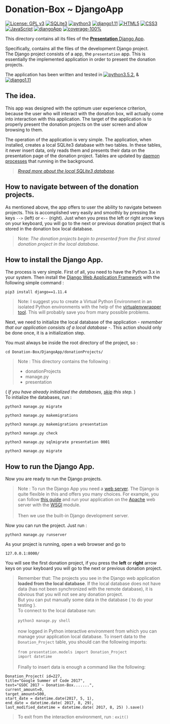# Donation-Box ~ DjangoApp
[![License: GPL v3](https://img.shields.io/badge/License-GPL%20v3-blue.svg)](https://www.gnu.org/licenses/gpl-3.0)
[![SQLite3](https://img.shields.io/badge/Database-SQLite3-brightgreen.svg)](https://www.sqlite.org/)
[![python3](https://img.shields.io/badge/Python-3.x-blue.svg)](https://www.python.org/downloads/)
[![django1.11](https://img.shields.io/badge/Django-1.11.4-green.svg)](https://docs.djangoproject.com/en/1.11/releases/1.11.4/)
[![HTML5](https://img.shields.io/badge/HTML-5-red.svg)](https://www.w3.org/TR/html5/) [![CSS3](https://img.shields.io/badge/CSS-3-blue.svg)](https://www.w3.org/Style/CSS/Overview.en.html) [![JavaScript](https://img.shields.io/badge/Java-Script-yellow.svg)](https://www.javascript.com/) [![djangoApp](https://img.shields.io/badge/DjangoApp-v1-orange.svg)](https://github.com/eellak/gsoc17-donationbox/tree/master/Donation-Box/DjangoApp/donationProjects/presentation)
[![coverage-100%](https://img.shields.io/badge/coverage-100%25-brightgreen.svg)](https://github.com/eellak/gsoc17-donationbox/tree/master/Donation-Box/DjangoApp)

This directory contains all its files of the [**Presentation** Django App](https://github.com/eellak/gsoc17-donationbox/tree/master/Donation-Box/DjangoApp/donationProjects/presentation).

Specifically, contains all the files of the development Django project.<br>
The Django project consists of a app, the `presentation` app. This is essentially the implemented application in order to present the donation projects.

The application has been written and tested in [![python3.5.2.](https://img.shields.io/badge/Python-3.5.2-blue.svg)](https://www.python.org/download/releases/3.5.2/) & [![django1.11](https://img.shields.io/badge/Django-1.11.4-green.svg)](https://docs.djangoproject.com/en/1.11/releases/1.11.4/)


## The idea.
This app was designed with the optimum user experience criterion, because the user who will interact with the donation box, will actually come into interaction with this application. The target of the application is to properly present the donation projects on the user screen and allow browsing to them.

The operation of the application is very simple. The application, when installed, creates a local SQLite3 database with two tables. In these tables, it never insert data, only reads them and presents their data on the presentation page of the donation project. Tables are updated by [daemon processes](https://github.com/eellak/gsoc17-donationbox/tree/master/Donation-Box/APIs%20daemons%20for%20Synchronization) that running in the background.

> *[Rread more about the local SQLite3 database](https://github.com/eellak/gsoc17-donationbox/tree/master/Donation-Box#sqlite-database-).*

## How to navigate between of the donation projects.
As mentioned above, the app offers to user the ability to navigate between projects.
This is accomplished very easily and smoothly by pressing the keys `-->` (left) or `<--` (right). Just when you press the left or right arrow keys on your keyboard, you will go to the next or previous donation project that is stored in the donation box local database.

> Note: *The donation projects begin to presented from the first stored donation project in the local database*.


## How to install the Django App.
The process is very simple. First of all, you need to have the Python 3.x in your system. Then install the [Django Web Application Framework](https://www.djangoproject.com/) with the following simple command :

`pip3 install django==1.11.4`

> Note: I suggest you to create a Virtual Python Environment in an isolated Python environments with the help of the [virtualenvwrapper tool](https://virtualenvwrapper.readthedocs.io/en/latest/). This will probably save you from many possible problems.

Next, we need to initialize the local database of the application - *remember that our application consists of a local database* -. This action should only be done once, it is a initialization step.

You must always be inside the root directory of the project, so :

`cd Donation-Box/DjangoApp/donationProjects/`

> Note : This directory contains the following :
> * donationProjects
> * manage.py
> * presentation

( *If you have already initialized the databases, [skip](https://github.com/eellak/gsoc17-donationbox/tree/master/Donation-Box/DjangoApp#how-to-run-the-django-app) this step.* ) <br>
To initialize the databases, run :

`python3 manage.py migrate`

`python3 manage.py makemigrations`

`python3 manage.py makemigrations presentation`

`python3 manage.py check`

`python3 manage.py sqlmigrate presentation 0001`

`python3 manage.py migrate`


## How to run the Django App.
Now you are ready to run the Django projects.

> Note : To run the Django App you need a [web server](https://en.wikipedia.org/wiki/Web_server). The Django is  quite flexible in this and offers you many choices. For example, you can follow [this guide](https://docs.djangoproject.com/en/1.11/howto/deployment/wsgi/modwsgi/) and run your application on the [Apache](https://httpd.apache.org/) web server with the [WSGI](https://modwsgi.readthedocs.io/en/develop/) module.<br> <br>
Then we use the built-in Django development server.





Now you can run the project.
Just run :

`python3 manage.py runserver`

As your project is running, open a web browser and go to

`127.0.0.1:8000/`


You will see the first donation project, if you press the **left** or **right** arrow keys on your keyboard you will go to the next or previous donation project.

> Remember that: The projects you see in the Django web application **loaded from the local database**. If the local database does not have data (has not been synchronized with the remote database), it is obvious that you will not see any donation project.
<br>But you can put manually some data in the database ( to do your testing ).<br> To connect to the local database run: <br> <br>
`python3 manage.py shell`<br> <br>
now logged in Python interactive environment from which you can manage your application local database. To insert data to the `Donation_Project` table,  you should can the following imports: <br> <br>
`from presentation.models import Donation_Project`<br>
`import datetime` <br> <br>
Finally to insert data is enough a command like the following: <br>

```
Donation_Project( id=227,
title="Google Summer of Code 2017",
text="GSOC 2017 ~ Donation-Box.......",
current_amount=0,
target_amount=500,
start_date = datetime.date(2017, 5, 1),
end_date = datetime.date( 2017, 8, 29),
last_modified_datetime = datetime.date( 2017, 8, 25) ).save()
```
> To exit from the interaction environment, run : `exit()`
